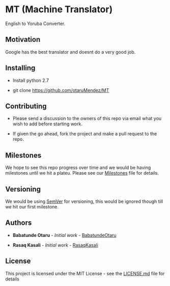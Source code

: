 # MT (Machine Translator)

English to Yoruba Converter.

## Motivation

Google has the best translator and doesnt do a very good job.


## Installing

- Install python 2.7

- git clone https://github.com/otaruMendez/MT


## Contributing

- Please send a discussion to the owners of this repo via email what you wish to add before starting work.

- If given the go ahead, fork the project and make a pull request to the repo.

## Milestones

We hope to see this repo progress over time and we would be having milestones until we hit a plateu. Please see our [Milestones](MILESTONES.md) file for details.

## Versioning

We would be using [SemVer](http://semver.org/) for versioning, this would be ignored though till we hit our first milestone.

## Authors

* **Babatunde Otaru** - *Initial work* - [BabatundeOtaru](https:/github.com/otaruMendez)

* **Rasaq Kasali** - *Initial work* - [RasaqKasali](https:/github.com/RasqKasali)

## License

This project is licensed under the MIT License - see the [LICENSE.md](LICENSE.md) file for details

